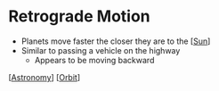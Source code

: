 # Retrograde Motion

- Planets move faster the closer they are to the [[Sun]]
- Similar to passing a vehicle on the highway
  - Appears to be moving backward

[[Astronomy]] [[Orbit]]

[//begin]: # "Autogenerated link references for markdown compatibility"
[Sun]: sun "Sun"
[Astronomy]: astronomy "Astronomy"
[Orbit]: orbit "Orbit"
[//end]: # "Autogenerated link references"